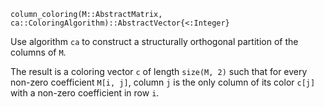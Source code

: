 ```
column_coloring(M::AbstractMatrix, ca::ColoringAlgorithm)::AbstractVector{<:Integer}
```

Use algorithm `ca` to construct a structurally orthogonal partition of the columns of `M`.

The result is a coloring vector `c` of length `size(M, 2)` such that for every non-zero coefficient `M[i, j]`, column `j` is the only column of its color `c[j]` with a non-zero coefficient in row `i`.
